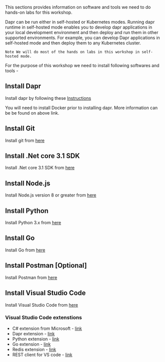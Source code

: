 This sections provides information on software and tools we need to do hands-on labs for this workshop.

Dapr can be run either in self-hosted or Kubernetes modes. Running dapr runtime in self-hosted mode enables you to develop dapr applications in your local development environment and then deploy and run them in other supported environments. For example, you can develop Dapr applications in self-hosted mode and then deploy them to any Kubernetes cluster.

` Note We will do most of the hands on labs in this workshop in self-hosted mode. `

For the purpose of this workshop we need to install following softwares and tools -

 
## Install Dapr
Install dapr by following these [Instructions](https://github.com/dapr/docs/blob/master/getting-started/environment-setup.md)

You will need to install Docker prior to installing dapr. More information can be be found on above link.

## Install Git
Install git from [here](https://git-scm.com/downloads)

## Install .Net core 3.1 SDK
Install .Net core 3.1 SDK from [here](https://dotnet.microsoft.com/download/dotnet-core/3.1)

## Install Node.js
Install Node.js version 8 or greater from [here](https://nodejs.org/en/)

## Install Python
Install Python 3.x from [here](https://www.python.org/downloads/)

## Install Go
Install Go from [here](https://golang.org/)

## Install Postman [Optional]
Install Postman from [here](https://www.postman.com/)

## Install Visual Studio Code
Install Visual Studio Code from [here](https://code.visualstudio.com/)

### Visual Studio Code extenstions
- C# extension from Microsoft - [link](https://marketplace.visualstudio.com/items?itemName=ms-dotnettools.csharp)
- Dapr extension - [link](https://marketplace.visualstudio.com/items?itemName=ms-azuretools.vscode-dapr)
- Python extension - [link](https://marketplace.visualstudio.com/items?itemName=ms-python.python)
- Go extension - [link](https://marketplace.visualstudio.com/items?itemName=ms-vscode.Go)
- Redis extension - [link](https://marketplace.visualstudio.com/items?itemName=Dunn.redis)
- REST client for VS code - [link](https://marketplace.visualstudio.com/items?itemName=humao.rest-client)

